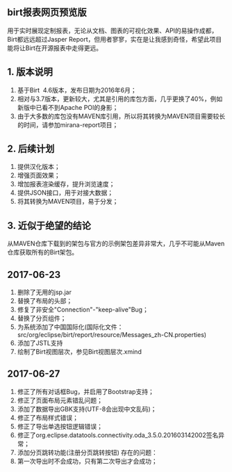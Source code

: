 birt报表网页预览版
----------------
用于实时展现定制报表，无论从文档、图表的可视化效果、API的易操作成都，Birt都远远超过Jasper Report，但用者寥寥，实在是让我感到奇怪，希望此项目能将让Birt在开源报表中走得更远。

## 1. 版本说明
1. 基于Birt  4.6版本，发布日期为2016年6月；
2. 相对与3.7版本，更新较大，尤其是引用的库包方面，几乎更换了40%，例如新版中已看不到Apache POI的身影；
3. 由于大多数的库包没有MAVEN库引用，所以将其转换为MAVEN项目需要较长的时间，请参加mirana-report项目；

## 2. 后续计划
1. 提供汉化版本；
2. 增强页面效果；
3. 增加报表渲染缓存，提升浏览速度；
4. 提供JSON接口，用于对接大数据；
5. 将其转换为MAVEN项目，易于分发；

## 3. 近似于绝望的结论
从MAVEN仓库下载到的架包与官方的示例架包差异非常大，几乎不可能从Maven仓库获取所有的Birt架包。

## 2017-06-23
1. 删除了无用的jsp.jar
2. 替换了布局的头部；
3. 修复了非安全"Connection"-"keep-alive"Bug；
4. 替换了分页组件；
5. 为系统添加了中国国际化(国际化文件：src/org/eclipse/birt/report/resource/Messages_zh-CN.properties)
6. 添加了JSTL支持
7. 绘制了Birt视图层次，参见Birt视图层次.xmind

## 2017-06-27
1. 修正了所有对话框Bug，并启用了Bootstrap支持；
2. 修正了页面布局元素错乱问题；
3. 添加了数据导出GBK支持(UTF-8会出现中文乱码)；
4. 修正了布局样式错误；
5. 修正了导出单选按钮逻辑错误；
6. 修正了org.eclipse.datatools.connectivity.oda_3.5.0.201603142002签名异常；
7. 添加分页跳转功能(注册分页跳转按钮)
存在的问题：
1. 第一次导出时不会成功，只有第二次导出才会成功；

